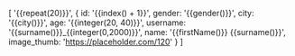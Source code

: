 [
  '{{repeat(20)}}',
  {
    id: '{{index() + 1}}',
    gender: '{{gender()}}',
    city: '{{city()}}',
    age: '{{integer(20, 40)}}',
    username: '{{surname()}}_{{integer(0,2000)}}',
    name: '{{firstName()}} {{surname()}}',
    image_thumb: 'https://placeholder.com/120'
  }
]